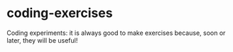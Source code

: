 coding-exercises
================

Coding experiments: it is always good to make exercises because, soon or later, they will be useful!